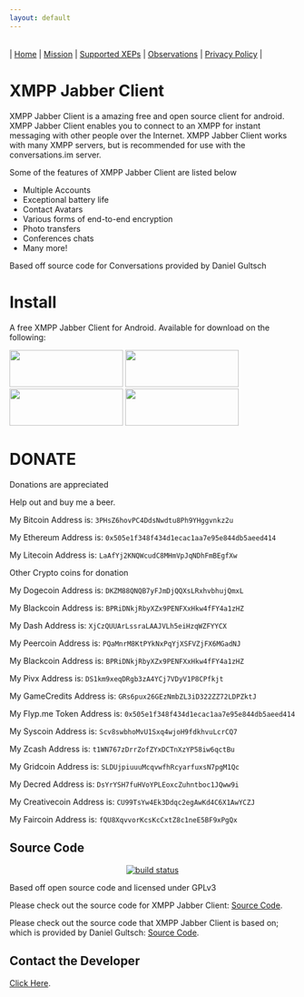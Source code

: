 ```yaml
---
layout: default
---
```



###### [](#header-6)

| [Home](index) | [Mission](MISSION) | [Supported XEPs](XEPs) | [Observations](OBSERVATIONS) | [Privacy Policy](PRIVACYPOLICY) |

# [](#header-1)XMPP Jabber Client

XMPP Jabber Client is a amazing free and open source client for android. XMPP Jabber Client enables you to connect to an XMPP for instant messaging with other people over the Internet. XMPP Jabber Client works with many XMPP servers, but is recommended for use with the conversations.im server.

Some of the features of XMPP Jabber Client are listed below

*   Multiple Accounts
*   Exceptional battery life
*   Contact Avatars
*   Various forms of end-to-end encryption
*   Photo transfers
*   Conferences chats
*   Many more!

Based off source code for Conversations provided by Daniel Gultsch

# [](#header-1)Install

A free XMPP Jabber Client for Android. Available for download on the following:

[<img src="https://conversations.im/images/en-play-badge.png" width="200" height="65">](https://play.google.com/store/apps/details?id=com.KDJStudios.XMPPJabberClient) [<img src="https://images-na.ssl-images-amazon.com/images/G/01/AmazonMobileApps/amazon-apps-store-us-black.png" width="200" height="65">](http://a.co/0nId7Og) [<img src="https://publishers.apps.opera.com/html/img/badges/oms_badge_dark.png" width="200" height="65">](http://apps.opera.com/badge.php?a=c&v=dark&did=230348&pid=953974) [<img src="http://s.slideme.org/files/Available_on_the_SlideME_Market_blkbg_clr311x96h.png" width="200" height="65">](http://slideme.org/application/xmppjabberclient)

# DONATE

Donations are appreciated 

Help out and buy me a beer.

My Bitcoin Address is: `3PHsZ6hovPC4DdsNwdtu8Ph9YHggvnkz2u`

My Ethereum Address is: `0x505e1f348f434d1ecac1aa7e95e844db5aeed414`

My Litecoin Address is: `LaAfYj2KNQWcudC8MHmVpJqNDhFmBEgfXw`

Other Crypto coins for donation

My Dogecoin Address is: `DKZM88QNQB7yFJmDjQQXsLRxhvbhujQmxL`

My Blackcoin Address is: `BPRiDNkjRbyXZx9PENFXxHkw4fFY4a1zHZ`

My Dash Address is: `XjCzQUUArLssraLAAJVLh5eiHzqWZFYYCX`

My Peercoin Address is: `PQaMnrM8KtPYkNxPqYjXSFVZjFX6MGadNJ`

My Blackcoin Address is: `BPRiDNkjRbyXZx9PENFXxHkw4fFY4a1zHZ`

My Pivx Address is: `DS1km9xeqDRgb3zA4YCj7VDyV1P8CPfkjt`

My GameCredits Address is: `GRs6pux26GEzNmbZL3iD322ZZ72LDPZktJ`

My Flyp.me Token Address is: `0x505e1f348f434d1ecac1aa7e95e844db5aeed414`

My Syscoin Address is: `Scv8swbhoMvU1Sxq4wjoH9fdkhvuLcrCQ7`

My Zcash Address is: `t1WN767zDrrZofZYxDCTnXzYP58iw6qctBu`

My Gridcoin Address is: `SLDUjpiuuuMcqvwfhRcyarfuxsN7pgM1Qc`

My Decred Address is: `DsYrYSH7fuHVoYPLEoxcZuhntboc1JQww9i`

My Creativecoin Address is: `CU99TsYw4Ek3Ddqc2egAwKd4C6X1AwYCZJ`

My Faircoin Address is: `fQU8XqvvorKcsKcCxtZ8c1neE5BF9xPgQx`

## [](#header-2)Source Code

<p align="center">
    <a href="https://travis-ci.org/TheKyleJohnson90/XMPPJabberClient">
        <img src="https://travis-ci.org/TheKyleJohnson90/XMPPJabberClient.svg?branch=master" alt="build status">
    </a>
</p>

Based off open source code and licensed under GPLv3

Please check out the source code for XMPP Jabber Client: [Source Code](https://github.com/TheKyleJohnson90/XMPPJabberClient).

Please check out the source code that XMPP Jabber Client is based on; which is provided by Daniel Gultsch: [Source Code](https://github.com/siacs/Conversations).

## [](#header-2)Contact the Developer

[Click Here](http://kdjstudios.com/contact.html).
